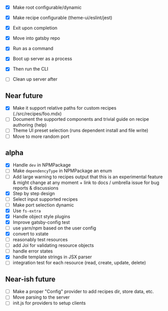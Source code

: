 - [x] Make root configurable/dynamic
- [x] Make recipe configurable (theme-ui/eslint/jest)
- [x] Exit upon completion

- [x] Move into gatsby repo
- [x] Run as a command
- [x] Boot up server as a process
- [x] Then run the CLI
- [ ] Clean up server after

## Near future

- [x] Make it support relative paths for custom recipes (./src/recipes/foo.mdx)
- [ ] Document the supported components and trivial guide on recipe authoring (help)
- [ ] Theme UI preset selection (runs dependent install and file write)
- [ ] Move to more random port

## alpha

- [x] Handle `dev` in NPMPackage
- [ ] Make `dependencyType` in NPMPackage an enum
- [ ] Add large warning to recipes output that this is an experimental feature & might change at any moment + link to docs / umbrella issue for bug reports & discussions
- [x] Step by step design
- [ ] Select input supported recipes
- [ ] Make port selection dynamic
- [x] Use `fs-extra`
- [x] Handle object style plugins
- [x] Improve gatsby-config test
- [ ] use yarn/npm based on the user config
- [x] convert to xstate
- [ ] reasonably test resources
- [ ] add Joi for validating resource objects
- [ ] handle error states
- [x] handle template strings in JSX parser
- [ ] integration test for each resource (read, create, update, delete)

## Near-ish future

- [ ] Make a proper "Config" provider to add recipes dir, store data, etc.
- [ ] Move parsing to the server
- [ ] init.js for providers to setup clients
